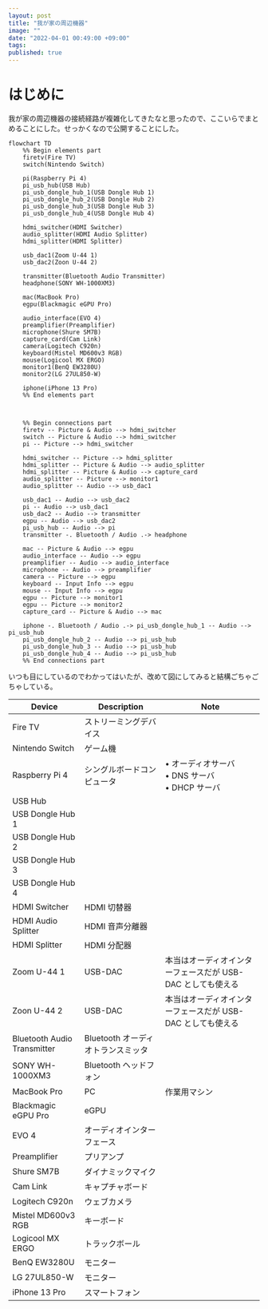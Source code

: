```yaml
---
layout: post
title: "我が家の周辺機器"
image: ""
date: "2022-04-01 00:49:00 +09:00"
tags:
published: true
---
```


# はじめに
我が家の周辺機器の接続経路が複雑化してきたなと思ったので、ここいらでまとめることにした。せっかくなので公開することにした。

```mermaid
flowchart TD
    %% Begin elements part
    firetv(Fire TV)
    switch(Nintendo Switch)

    pi(Raspberry Pi 4)
    pi_usb_hub(USB Hub)
    pi_usb_dongle_hub_1(USB Dongle Hub 1)
    pi_usb_dongle_hub_2(USB Dongle Hub 2)
    pi_usb_dongle_hub_3(USB Dongle Hub 3)
    pi_usb_dongle_hub_4(USB Dongle Hub 4)

    hdmi_switcher(HDMI Switcher)
    audio_splitter(HDMI Audio Splitter)
    hdmi_splitter(HDMI Splitter)

    usb_dac1(Zoom U-44 1)
    usb_dac2(Zoon U-44 2)

    transmitter(Bluetooth Audio Transmitter)
    headphone(SONY WH-1000XM3)

    mac(MacBook Pro)
    egpu(Blackmagic eGPU Pro)

    audio_interface(EVO 4)
    preamplifier(Preamplifier)
    microphone(Shure SM7B)
    capture_card(Cam Link)
    camera(Logitech C920n)
    keyboard(Mistel MD600v3 RGB)
    mouse(Logicool MX ERGO)
    monitor1(BenQ EW3280U)
    monitor2(LG 27UL850-W)

    iphone(iPhone 13 Pro)
    %% End elements part



    %% Begin connections part
    firetv -- Picture & Audio --> hdmi_switcher
    switch -- Picture & Audio --> hdmi_switcher
    pi -- Picture --> hdmi_switcher

    hdmi_switcher -- Picture --> hdmi_splitter
    hdmi_splitter -- Picture & Audio --> audio_splitter
    hdmi_splitter -- Picture & Audio --> capture_card
    audio_splitter -- Picture --> monitor1
    audio_splitter -- Audio --> usb_dac1

    usb_dac1 -- Audio --> usb_dac2
    pi -- Audio --> usb_dac1
    usb_dac2 -- Audio --> transmitter
    egpu -- Audio --> usb_dac2
    pi_usb_hub -- Audio --> pi
    transmitter -. Bluetooth / Audio .-> headphone

    mac -- Picture & Audio --> egpu
    audio_interface -- Audio --> egpu
    preamplifier -- Audio --> audio_interface
    microphone -- Audio --> preamplifier
    camera -- Picture --> egpu
    keyboard -- Input Info --> egpu
    mouse -- Input Info --> egpu
    egpu -- Picture --> monitor1
    egpu -- Picture --> monitor2
    capture_card -- Picture & Audio --> mac

    iphone -. Bluetooth / Audio .-> pi_usb_dongle_hub_1 -- Audio --> pi_usb_hub
    pi_usb_dongle_hub_2 -- Audio --> pi_usb_hub
    pi_usb_dongle_hub_3 -- Audio --> pi_usb_hub
    pi_usb_dongle_hub_4 -- Audio --> pi_usb_hub
    %% End connections part
```

いつも目にしているのでわかってはいたが、改めて図にしてみると結構ごちゃごちゃしている。

| Device                      | Description | Note |
| --------------------------- | ----------- | ---- |
| Fire TV                     | ストリーミングデバイス | |
| Nintendo Switch             | ゲーム機 | |
| Raspberry Pi 4              | シングルボードコンピュータ | • オーディオサーバ<br>• DNS サーバ<br>• DHCP サーバ |
| USB Hub                     | | |
| USB Dongle Hub 1            | | |
| USB Dongle Hub 2            | | |
| USB Dongle Hub 3            | | |
| USB Dongle Hub 4            | | |
| HDMI Switcher               | HDMI 切替器 | |
| HDMI Audio Splitter         | HDMI 音声分離器 | |
| HDMI Splitter               | HDMI 分配器 | |
| Zoom U-44 1                 | USB-DAC | 本当はオーディオインターフェースだが USB-DAC としても使える |
| Zoon U-44 2                 | USB-DAC | 本当はオーディオインターフェースだが USB-DAC としても使える |
| Bluetooth Audio Transmitter | Bluetooth オーディオトランスミッタ | |
| SONY WH-1000XM3             | Bluetooth ヘッドフォン | |
| MacBook Pro                 | PC | 作業用マシン |
| Blackmagic eGPU Pro         | eGPU | |
| EVO 4                       | オーディオインターフェース | |
| Preamplifier                | プリアンプ | |
| Shure SM7B                  | ダイナミックマイク | |
| Cam Link                    | キャプチャボード | |
| Logitech C920n              | ウェブカメラ | |
| Mistel MD600v3 RGB          | キーボード | |
| Logicool MX ERGO            | トラックボール | |
| BenQ EW3280U                | モニター | |
| LG 27UL850-W                | モニター | |
| iPhone 13 Pro               | スマートフォン | |
